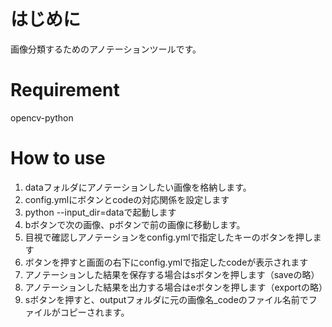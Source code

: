 # はじめに
画像分類するためのアノテーションツールです。

# Requirement
opencv-python

# How to use
1. dataフォルダにアノテーションしたい画像を格納します。
2. config.ymlにボタンとcodeの対応関係を設定します
3. python --input_dir=dataで起動します
4. bボタンで次の画像、pボタンで前の画像に移動します。
5. 目視で確認しアノテーションをconfig.ymlで指定したキーのボタンを押します
6. ボタンを押すと画面の右下にconfig.ymlで指定したcodeが表示されます
7. アノテーションした結果を保存する場合はsボタンを押します（saveの略）
8. アノテーションした結果を出力する場合はeボタンを押します（exportの略）
9. sボタンを押すと、outputフォルダに元の画像名_codeのファイル名前でファイルがコピーされます。

